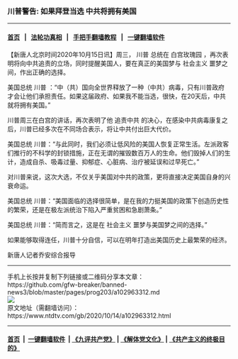 ### 川普警告: 如果拜登当选 中共将拥有美国
------------------------

#### [首页](https://github.com/gfw-breaker/banned-news3/blob/master/README.md) &nbsp;&nbsp;|&nbsp;&nbsp; [法轮功真相](https://github.com/begood0513/basic/blob/master/README.md)  &nbsp;&nbsp;|&nbsp;&nbsp; [手把手翻墙教程](https://github.com/gfw-breaker/guides/wiki)  &nbsp;&nbsp;|&nbsp;&nbsp; [一键翻墙软件](https://github.com/gfw-breaker/nogfw/blob/master/README.md)  



<div><div class="post_content" itemprop="articleBody">
 <p>
  【新唐人北京时间2020年10月15日讯】周三，
  <ok href="https://www.ntdtv.com/gb/川普.htm">
   川普
  </ok>
  总统在
  <ok href="https://www.ntdtv.com/gb/白宫玫瑰园.htm">
   白宫玫瑰园
  </ok>
  ，再次表明将向中共追责的立场，同时提醒美国人，要在真正的美国梦与
  <ok href="https://www.ntdtv.com/gb/社会主义.htm">
   社会主义
  </ok>
  噩梦之间，作出正确的选择。
 </p>
 <p>
  美国总统
  <ok href="https://www.ntdtv.com/gb/川普.htm">
   川普
  </ok>
  ：“中（共）国向全世界释放了一种（中共）病毒，只有川普政府才会让他们承担责任。如果这届政府、如果我不能当选，很快，在20天后，中共就将拥有美国。”
 </p>
 <p>
  川普周三在白宫的讲话，再次表明了他
  <ok href="https://www.ntdtv.com/gb/追责中共.htm">
   追责中共
  </ok>
  的决心，在感染中共病毒康复之后，川普已经多次在不同场合表示，将让中共付出巨大代价。
 </p>
 <p>
  美国总统 川普：“与此同时，我们必须让低风险的美国人恢复正常生活。左派政客们推行的不科学的封锁措施，正在无谓的摧毁数百万人的生命。他们毁掉人们的生计，造成自杀、吸毒过量、抑郁症、心脏病、治疗被延误和过早死亡。”
 </p>
 <p>
  对川普来说，这次大选，不仅关乎美国对中共的政策，更将直接决定美国自身的兴衰命运。
 </p>
 <p>
  美国总统 川普：“美国面临的选择很简单，是在我的力挺美国的政策下创造历史性的繁荣，还是在极左派统治下陷入严重贫困和急剧萧条。”
 </p>
 <p>
  美国总统 川普：“简而言之，这是在
  <ok href="https://www.ntdtv.com/gb/社会主义.htm">
   社会主义
  </ok>
  噩梦与美国梦之间的选择。”
 </p>
 <p>
  如果能够取得连任，川普十分自信，可以在明年打造出美国历史上最繁荣的经济。
 </p>
 <p>
  新唐人记者乔安综合报导
 </p>
 <div class="single_ad">
 </div>
</div>
</div>
<hr/>
手机上长按并复制下列链接或二维码分享本文章：<br/>
https://github.com/gfw-breaker/banned-news3/blob/master/pages/prog203/a102963312.md <br/>
<a href='https://github.com/gfw-breaker/banned-news3/blob/master/pages/prog203/a102963312.md'><img src='https://github.com/gfw-breaker/banned-news3/blob/master/pages/prog203/a102963312.md.png'/></a> <br/>
原文地址（需翻墙访问）：https://www.ntdtv.com/gb/2020/10/14/a102963312.html


------------------------
#### [首页](https://github.com/gfw-breaker/banned-news3/blob/master/README.md) &nbsp;|&nbsp; [一键翻墙软件](https://github.com/gfw-breaker/nogfw/blob/master/README.md) &nbsp;| [《九评共产党》](https://github.com/gfw-breaker/9ping.md/blob/master/README.md#九评之一评共产党是什么) | [《解体党文化》](https://github.com/gfw-breaker/jtdwh.md/blob/master/README.md) | [《共产主义的终极目的》](https://github.com/gfw-breaker/gczydzjmd.md/blob/master/README.md)


<img src='http://gfw-breaker.win/banned-news3/pages/prog203/a102963312.md' width='0px' height='0px'/>